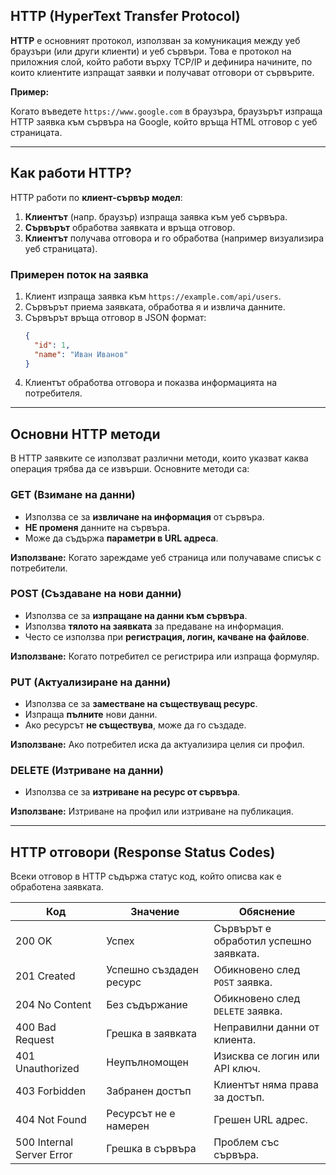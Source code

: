 ## HTTP (HyperText Transfer Protocol)

**HTTP** е основният протокол, използван за комуникация между уеб браузъри (или други клиенти) и уеб сървъри. Това е протокол на приложния слой, който работи върху TCP/IP и дефинира начините, по които клиентите изпращат заявки и получават отговори от сървърите.

**Пример:**

Когато въведете `https://www.google.com` в браузъра, браузърът изпраща HTTP заявка към сървъра на Google, който връща HTML отговор с уеб страницата.

---

## Как работи HTTP?

HTTP работи по **клиент-сървър модел**:

1. **Клиентът** (напр. браузър) изпраща заявка към уеб сървъра.
2. **Сървърът** обработва заявката и връща отговор.
3. **Клиентът** получава отговора и го обработва (например визуализира уеб страницата). 

### Примерен поток на заявка
1. Клиент изпраща заявка към `https://example.com/api/users`.
2. Сървърът приема заявката, обработва я и извлича данните.
3. Сървърът връща отговор в JSON формат:
   ```json
   {
     "id": 1,
     "name": "Иван Иванов"
   }
   ```
4. Клиентът обработва отговора и показва информацията на потребителя.

---

## Основни HTTP методи

В HTTP заявките се използват различни методи, които указват каква операция трябва да се извърши. Основните методи са:

### **GET** (Взимане на данни)

* Използва се за **извличане на информация** от сървъра.
* **НЕ променя** данните на сървъра.
* Може да съдържа **параметри в URL адреса**.

**Използване:** Когато зареждаме уеб страница или получаваме списък с потребители.

### **POST** (Създаване на нови данни)

* Използва се за **изпращане на данни към сървъра**.
* Използва **тялото на заявката** за предаване на информация.
* Често се използва при **регистрация, логин, качване на файлове**.

**Използване:** Когато потребител се регистрира или изпраща формуляр.

### **PUT** (Актуализиране на данни)

* Използва се за **заместване на съществуващ ресурс**.
* Изпраща **пълните** нови данни.
* Ако ресурсът **не съществува**, може да го създаде.

**Използване:** Ако потребител иска да актуализира целия си профил.

### **DELETE** (Изтриване на данни)

* Използва се за **изтриване на ресурс от сървъра**.

**Използване:** Изтриване на профил или изтриване на публикация.

---

## HTTP отговори (Response Status Codes)

Всеки отговор в HTTP съдържа статус код, който описва как е обработена заявката.

| Код                       | Значение                | Обяснение                              |
| ------------------------- | ----------------------- | -------------------------------------- |
| 200 OK                    | Успех                   | Сървърът е обработил успешно заявката. |
| 201 Created               | Успешно създаден ресурс | Обикновено след `POST` заявка.         |
| 204 No Content            | Без съдържание          | Обикновено след `DELETE` заявка.       |
| 400 Bad Request           | Грешка в заявката       | Неправилни данни от клиента.           |
| 401 Unauthorized          | Неупълномощен           | Изисква се логин или API ключ.         |
| 403 Forbidden             | Забранен достъп         | Клиентът няма права за достъп.         |
| 404 Not Found             | Ресурсът не е намерен   | Грешен URL адрес.                      |
| 500 Internal Server Error | Грешка в сървъра        | Проблем със сървъра.                   |